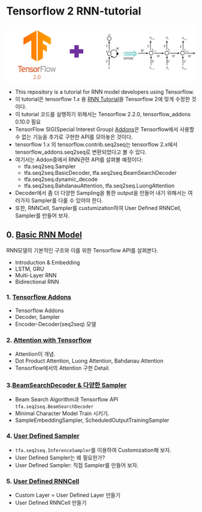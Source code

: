 # Tensorflow 2 RNN-tutorial

<p align="center"><img width="700" src="TF2-RNN.png" />  </p>

- This repository is a tutorial for RNN model developers using Tensorflow.
- 이 tutorial은 tensorflow 1.x 용 [RNN Tutorial](https://github.com/hccho2/Tensorflow-RNN-Tutorial)을 Tensorflow 2에 맞게 수정한 것이다.
- 이 tutorial 코드를 실행하기 위해서는 Tensorflow 2.2.0, tensorflow_addons 0.10.0 필요
- TensorFlow SIG(Special Interest Group) [Addons](https://www.tensorflow.org/addons/overview?hl=ko)은 Tensorflow에서 사용할 수 없는 기능을 추가로 구현한 API를 모아놓은 것이다. 
- tensorflow 1.x 의 tensorflow.contrib.seq2seq는 tensorflow 2.x에서 tensorflow_addons.seq2seq로 변환되었다고 볼 수 있다.
- 여기서는 Addon중에서 RNN관련 API를 살펴볼 예정이다:
    * tfa.seq2seq.Sampler
    * tfa.seq2seq.BasicDecoder, tfa.seq2seq.BeamSearchDecoder
    * tfa.seq2seq.dynamic_decode
    * tfa.seq2seq.BahdanauAttention, tfa.seq2seq.LuongAttention
- Decoder에서 좀 더 다양한 Sampling을 통한 output을 만들어 내기 위해서는 여러가지 Sampler를 다룰 수 있어야 한다.
- 또한, RNNCell, Sampler를 custumization하여 User Defined RNNCell, Sampler를 만들어 보자.


## 0. [Basic RNN Model](https://github.com/hccho2/Tensorflow-2-RNN-Tutorial/tree/master/0.%20Basic)
RNN모델의 기본적인 구조와 이를 위한 Tensorflow API를 살펴본다.
- Introduction & Embedding
- LSTM, GRU
- Multi-Layer RNN
- Bidirectional RNN

### 1. [Tensorflow Addons](https://github.com/hccho2/Tensorflow-2-RNN-Tutorial/tree/master/1.%20Tensorflow-Addons) 
- Tensorflow Addons
- Decoder, Sampler
- Encoder-Decoder(seq2seq) 모델 


### 2. [Attention with Tensorflow](https://github.com/hccho2/Tensorflow-2-RNN-Tutorial/tree/master/2.%20Attention-With-Tensorflow)
- Attention이 개념.
- Dot Product Attention, Luong Attention, Bahdanau Attention
- Tensorflow에서의 Attention 구현 Detail.

### 3.[BeamSearchDecoder & 다양한 Sampler](https://github.com/hccho2/Tensorflow-2-RNN-Tutorial/tree/master/3.%20BeamSearchDecoder-Sampler)
- Beam Search Algorithm과 Tensorflow API `tfa.seq2seq.BeamSearchDecoder`
- Minimal Character Model Train 시키기.
- SampleEmbeddingSampler, ScheduledOutputTrainingSampler

### 4. [User Defined Sampler](https://github.com/hccho2/Tensorflow-2-RNN-Tutorial/tree/master/4.%20User-Defined-Sampler)
- `tfa.seq2seq.InferenceSampler`를 이용하여 Customization해 보자.
- User Defined Sampler는 왜 필요한가?
- User Defined Sampler: 직접 Sampler를 만들어 보자.

### 5. [User Defined RNNCell](https://github.com/hccho2/Tensorflow-2-RNN-Tutorial/tree/master/5.%20User-Defined-RNNCell)
- Custom Layer = User Defined Layer 만들기
- User Defined RNNCell 만들기